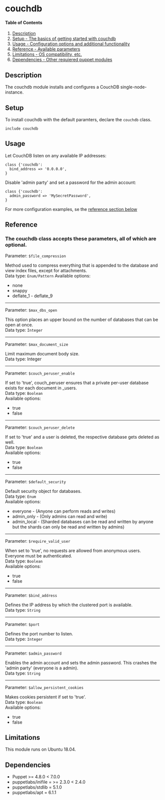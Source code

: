 
# couchdb

#### Table of Contents

1. [Description](#description)
2. [Setup - The basics of getting started with couchdb](#setup)
3. [Usage - Configuration options and additional functionality](#usage)
4. [Reference - Available parameters](#reference)
5. [Limitations - OS compatibility, etc.](#limitations)
6. [Dependencies - Other requiered puppet modules](#dependencies)

## Description

The couchdb module installs and configures a CouchDB single-node-instance.

## Setup
To install couchdb with the default paramters, declare the `couchdb` class.

```puppet
include couchdb
```

## Usage

Let CouchDB listen on any available IP addresses:
```puppet
class {'couchdb':
  bind_address => '0.0.0.0',
}
```

Disable 'admin party' and set a password for the admin account:
```puppet
class {'couchdb':
  admin_password => 'MySecretPassword',
}
```

For more configuration examples, se the [reference section below](#reference)

## Reference

### The couchdb class accepts these parameters, all of which are optional.    

Parameter: `$file_compression`

Method used to compress everything that is appended to the database and view index files, except for attachments.    
Data type: `Enum/Pattern`
Available options:    
 * none
 * snappy
 * deflate_1 - deflate_9

***

Parameter: `$max_dbs_open`

This option places an upper bound on the number of databases that can be open at once.    
Data type: `Ìnteger`

***

Parameter: `$max_document_size`

Limit maximum document body size.    
Data type: Integer

***

Parameter: `$couch_peruser_enable`

If set to 'true', couch_peruser ensures that a private per-user database exists for each document in \_users.    
Data type: `Boolean`    
Available options:    
 * true
 * false

***

Parameter: `$couch_peruser_delete`

If set to 'true' and a user is deleted, the respective database gets deleted as well.    
Data type: `Boolean`    
Available options:    
 * true
 * false

***

Parameter: `$default_security`

Default security object for databases.    
Data type: `Enum`    
Available options:    
 * everyone - (Anyone can perform reads and writes)
 * admin_only - (Only admins can read and write)
 * admin_local - (Sharded databases can be read and written by anyone but the shards can only be read and written by admins)

***

Parameter: `$require_valid_user`

When set to 'true', no requests are allowed from anonymous users. Everyone must be authenticated.    
Data type: `Boolean`    
Available options:    
 * true
 * false

***

Parameter: `$bind_address`

Defines the IP address by which the clustered port is available.    
Data type: `String`

***

Parameter: `$port`

Defines the port number to listen.    
Data type: `Integer`

***

Parameter: `$admin_password`

Enables the admin account and sets the admin password. This crashes the 'admin party' (everyone is a admin).    
Data type: `String`

***

Parameter: `$allow_persistent_cookies`

Makes cookies persistent if set to 'true'.    
Data type: `Boolean`    
Available options:    
 * true
 * false


## Limitations

This module runs on Ubuntu 18.04.

## Dependencies

* Puppet >= 4.8.0 < 7.0.0
* puppetlabs/inifile = >= 2.3.0 < 2.4.0
* puppetlabs/stdlib = 5.1.0
* puppetlabs/apt = 6.1.1


